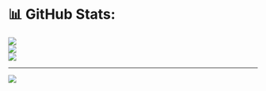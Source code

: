 # 📊 GitHub Stats:
![](https://github-readme-stats.vercel.app/api?username=voidogic&theme=dark&hide_border=false&include_all_commits=true&count_private=true)<br/>
![](https://nirzak-streak-stats.vercel.app/?user=voidogic&theme=dark&hide_border=false)<br/>
![](https://github-readme-stats.vercel.app/api/top-langs/?username=voidogic&theme=dark&hide_border=false&include_all_commits=true&count_private=true&layout=compact)

---
[![](https://visitcount.itsvg.in/api?id=voidogic&icon=0&color=0)](https://visitcount.itsvg.in)

<!-- Proudly created with GPRM ( https://gprm.itsvg.in ) -->

